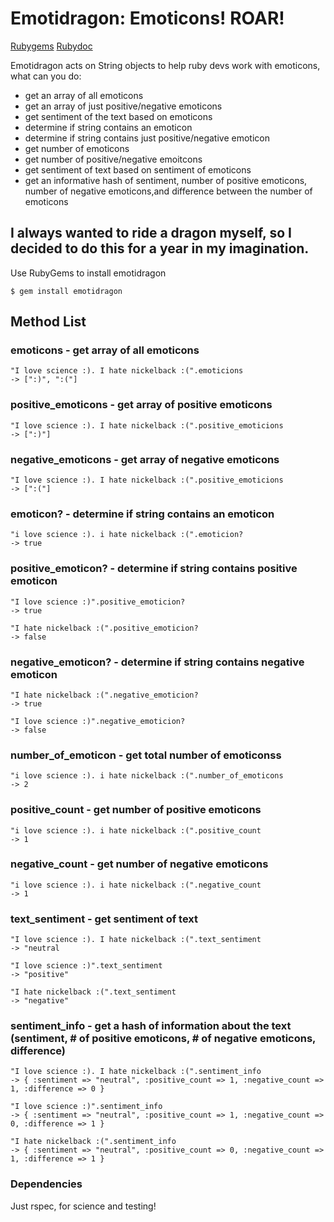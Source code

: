 # Emotidragon: Emoticons! ROAR!

[Rubygems](https://rubygems.org/gems/emotidragon)
[Rubydoc](http://rubydoc.info/github/liamneesonsarm/Emotidragon/master/frames)

Emotidragon acts on String objects to help ruby devs work with emoticons, what can you do: 

 * get an array of all emoticons
 * get an array of just positive/negative emoticons
 * get sentiment of the text based on emoticons
 * determine if string contains an emoticon
 * determine if string contains just positive/negative emoticon
 * get number of emoticons
 * get number of positive/negative emoitcons
 * get sentiment of text based on sentiment of emoticons
 * get an informative hash of sentiment, number of positive emoticons, number of negative emoticons,and difference between the number of emoticons

## I always wanted to ride a dragon myself, so I decided to do this for a year in my imagination.

Use RubyGems to install emotidragon

    $ gem install emotidragon 

## Method List
### emoticons - get array of all emoticons
    "I love science :). I hate nickelback :(".emoticions
    -> [":)", ":("]

### positive_emoticons - get array of positive emoticons
    "I love science :). I hate nickelback :(".positive_emoticions
    -> [":)"]

### negative_emoticons - get array of negative emoticons
    "I love science :). I hate nickelback :(".positive_emoticions
    -> [":("]
    
### emoticon? - determine if string contains an emoticon
    "i love science :). i hate nickelback :(".emoticion?
    -> true

### positive_emoticon? - determine if string contains positive emoticon
    "I love science :)".positive_emoticion?
    -> true

    "I hate nickelback :(".positive_emoticion?
    -> false

### negative_emoticon? - determine if string contains negative emoticon
    "I hate nickelback :(".negative_emoticion?
    -> true

    "I love science :)".negative_emoticion?
    -> false

### number_of_emoticon - get total number of emoticonss
    "i love science :). i hate nickelback :(".number_of_emoticons
    -> 2

### positive_count - get number of positive emoticons
    "i love science :). i hate nickelback :(".positive_count
    -> 1

### negative_count - get number of negative emoticons
    "i love science :). i hate nickelback :(".negative_count
    -> 1

### text_sentiment - get sentiment of text
    "I love science :). I hate nickelback :(".text_sentiment
    -> "neutral

    "I love science :)".text_sentiment
    -> "positive"

    "I hate nickelback :(".text_sentiment
    -> "negative"

### sentiment_info - get a hash of information about the text (sentiment, # of positive emoticons, # of negative emoticons, difference)
    "I love science :). I hate nickelback :(".sentiment_info
    -> { :sentiment => "neutral", :positive_count => 1, :negative_count => 1, :difference => 0 }

    "I love science :)".sentiment_info
    -> { :sentiment => "neutral", :positive_count => 1, :negative_count => 0, :difference => 1 }

    "I hate nickelback :(".sentiment_info
    -> { :sentiment => "neutral", :positive_count => 0, :negative_count => 1, :difference => 1 }

### Dependencies

Just rspec, for science and testing!
